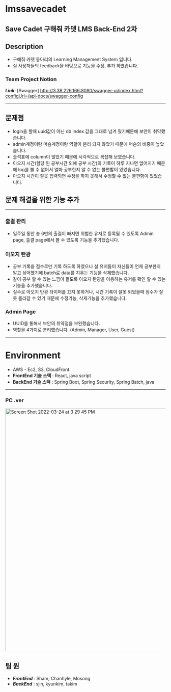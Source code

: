 # lmssavecadet

## Save Cadet 구해줘 카뎃 LMS Back-End 2차


## Description

- 구해줘 카뎃 동아리의 Learning Management System 입니다.
- 실 사용자들의 feedback을 바탕으로 기능을 수정, 추가 하였습니다.



### Team Project Notion

___Link___: [Swagger] http://3.38.226.166:8080/swagger-ui/index.html?configUrl=/api-docs/swagger-config


* * *

## 문제점
- login을 할때 uuid값이 아닌 db index 값을 그대로 넘겨 줬기때문에 보안이 취약했습니다.
- admin계정이랑 머슴계정이랑 역할이 분리 되지 않았기 때문에 머슴의 비중이 높았습니다.
- 출석표에 column이 많았기 때문에 시각적으로 복잡해 보였습니다.
- 아오지 시간(할당 된 공부시간 외에 공부 시간)의 기록이 하루 지나면 없어지기 때문에 log를 볼 수 없어서 얼마 공부한지 알 수 없는 불편함이 있었습니다.
- 아오지 시간이 잘못 입력되면 수정을 하지 못해서 수정할 수 없는 불편함이 있었습니다.

## 문제 해결을 위한 기능 추가
***
### 출결 관리
- 일주일 동안 총 6번의 출결이 빠지면 위험한 유저로 등록될 수 있도록 Admin page, 출결 page에서 볼 수 있도록 기능을 추가했습니다.

### 아오지 탄광
- 공부 기록을 점수로만 기록 하도록 하였으나 실 유저들이 자신들이 언제 공부한지 알고 싶어했기에 batch로 data를 지우는 기능을 삭제했습니다.
- 같이 공부 할 수 있는 느낌이 들도록 아오지 탄광을 이용하는 유저를 확인 할 수 있는 기능을 추가했습니다.  
- 실수로 아오지 탄광 타이머를 끄지 못하거나, 시간 기록이 잘못 되었을때 점수가 잘못 올라갈 수 있기 때문에 수정기능, 삭제기능을 추가했습니다.

### Admin Page
- UUID를 통해서 보안의 취약점을 보완했습니다.
- 역할을 4가지로 분리했습니다. (Admin, Manager, User, Guest)



* * *
# Environment

- AWS - Ec2, S3, CloudFront
- __FrontEnd 기술 스택__ : React, java script
- __BackEnd 기술 스택__ : Spring Boot, Spring Security, Spring Batch, java


* * *
### PC .ver
<img width="762" alt="Screen Shot 2022-03-24 at 3 29 45 PM" src="https://user-images.githubusercontent.com/56079997/159855928-772d7868-84e0-48e1-bf72-28b8d5e865d3.png">


## 팀 원

- ___FrontEnd___ : Sham, Chanhyle, Mosong
- ___BackEnd___ : sjin, kyunkim, takim
